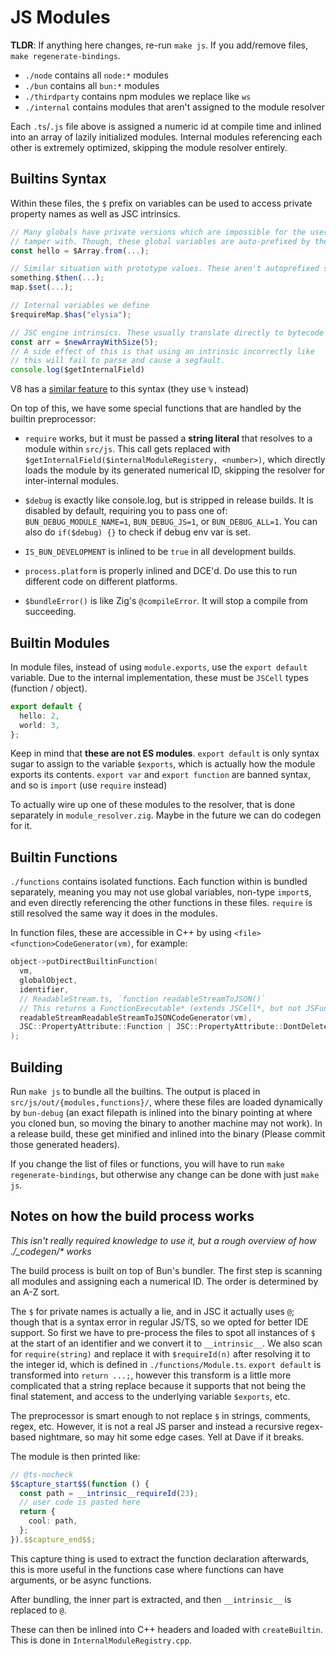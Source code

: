 # JS Modules

**TLDR**: If anything here changes, re-run `make js`. If you add/remove files, `make regenerate-bindings`.

- `./node` contains all `node:*` modules
- `./bun` contains all `bun:*` modules
- `./thirdparty` contains npm modules we replace like `ws`
- `./internal` contains modules that aren't assigned to the module resolver

Each `.ts`/`.js` file above is assigned a numeric id at compile time and inlined into an array of lazily initialized modules. Internal modules referencing each other is extremely optimized, skipping the module resolver entirely.

## Builtins Syntax

Within these files, the `$` prefix on variables can be used to access private property names as well as JSC intrinsics.

```ts
// Many globals have private versions which are impossible for the user to
// tamper with. Though, these global variables are auto-prefixed by the bundler.
const hello = $Array.from(...);

// Similar situation with prototype values. These aren't autoprefixed since it depends on type.
something.$then(...);
map.$set(...);

// Internal variables we define
$requireMap.$has("elysia");

// JSC engine intrinsics. These usually translate directly to bytecode instructions.
const arr = $newArrayWithSize(5);
// A side effect of this is that using an intrinsic incorrectly like
// this will fail to parse and cause a segfault.
console.log($getInternalField)
```

V8 has a [similar feature](https://v8.dev/blog/embedded-builtins) to this syntax (they use `%` instead)

On top of this, we have some special functions that are handled by the builtin preprocessor:

- `require` works, but it must be passed a **string literal** that resolves to a module within `src/js`. This call gets replaced with `$getInternalField($internalModuleRegistery, <number>)`, which directly loads the module by its generated numerical ID, skipping the resolver for inter-internal modules.

- `$debug` is exactly like console.log, but is stripped in release builds. It is disabled by default, requiring you to pass one of: `BUN_DEBUG_MODULE_NAME=1`, `BUN_DEBUG_JS=1`, or `BUN_DEBUG_ALL=1`. You can also do `if($debug) {}` to check if debug env var is set.

- `IS_BUN_DEVELOPMENT` is inlined to be `true` in all development builds.

- `process.platform` is properly inlined and DCE'd. Do use this to run different code on different platforms.

- `$bundleError()` is like Zig's `@compileError`. It will stop a compile from succeeding.

## Builtin Modules

In module files, instead of using `module.exports`, use the `export default` variable. Due to the internal implementation, these must be `JSCell` types (function / object).

```ts
export default {
  hello: 2,
  world: 3,
};
```

Keep in mind that **these are not ES modules**. `export default` is only syntax sugar to assign to the variable `$exports`, which is actually how the module exports its contents. `export var` and `export function` are banned syntax, and so is `import` (use `require` instead)

To actually wire up one of these modules to the resolver, that is done separately in `module_resolver.zig`. Maybe in the future we can do codegen for it.

## Builtin Functions

`./functions` contains isolated functions. Each function within is bundled separately, meaning you may not use global variables, non-type `import`s, and even directly referencing the other functions in these files. `require` is still resolved the same way it does in the modules.

In function files, these are accessible in C++ by using `<file><function>CodeGenerator(vm)`, for example:

```cpp
object->putDirectBuiltinFunction(
  vm,
  globalObject,
  identifier,
  // ReadableStream.ts, `function readableStreamToJSON()`
  // This returns a FunctionExecutable* (extends JSCell*, but not JSFunction*).
  readableStreamReadableStreamToJSONCodeGenerator(vm),
  JSC::PropertyAttribute::Function | JSC::PropertyAttribute::DontDelete | 0
);
```

## Building

Run `make js` to bundle all the builtins. The output is placed in `src/js/out/{modules,functions}/`, where these files are loaded dynamically by `bun-debug` (an exact filepath is inlined into the binary pointing at where you cloned bun, so moving the binary to another machine may not work). In a release build, these get minified and inlined into the binary (Please commit those generated headers).

If you change the list of files or functions, you will have to run `make regenerate-bindings`, but otherwise any change can be done with just `make js`.

## Notes on how the build process works

_This isn't really required knowledge to use it, but a rough overview of how ./\_codegen/\* works_

The build process is built on top of Bun's bundler. The first step is scanning all modules and assigning each a numerical ID. The order is determined by an A-Z sort.

The `$` for private names is actually a lie, and in JSC it actually uses `@`; though that is a syntax error in regular JS/TS, so we opted for better IDE support. So first we have to pre-process the files to spot all instances of `$` at the start of an identifier and we convert it to `__intrinsic__`. We also scan for `require(string)` and replace it with `$requireId(n)` after resolving it to the integer id, which is defined in `./functions/Module.ts`. `export default` is transformed into `return ...;`, however this transform is a little more complicated that a string replace because it supports that not being the final statement, and access to the underlying variable `$exports`, etc.

The preprocessor is smart enough to not replace `$` in strings, comments, regex, etc. However, it is not a real JS parser and instead a recursive regex-based nightmare, so may hit some edge cases. Yell at Dave if it breaks.

The module is then printed like:

```ts
// @ts-nocheck
$$capture_start$$(function () {
  const path = __intrinsic__requireId(23);
  // user code is pasted here
  return {
    cool: path,
  };
}).$$capture_end$$;
```

This capture thing is used to extract the function declaration afterwards, this is more useful in the functions case where functions can have arguments, or be async functions.

After bundling, the inner part is extracted, and then `__intrinsic__` is replaced to `@`.

These can then be inlined into C++ headers and loaded with `createBuiltin`. This is done in `InternalModuleRegistry.cpp`.
